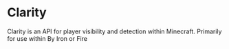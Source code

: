 # Clarity
 Clarity is an API for player visibility and detection within Minecraft. Primarily for use within By Iron or Fire
